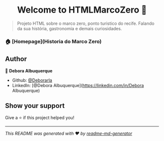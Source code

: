 <h1 align="center">Welcome to HTMLMarcoZero 👋</h1>
<p>
</p>

> Projeto HTML sobre o marco zero, ponto turistico do recife. Falando da sua história, gastronomia e demais curiosidades.

### 🏠 [Homepage](Historia do Marco Zero)

## Author

👤 **Debora Albuquerque**

* Github: [@Deborarla](https://github.com/Deborarla)
* LinkedIn: [@Debora Albuquerque](https://linkedin.com/in/Debora Albuquerque)

## Show your support

Give a ⭐️ if this project helped you!

***
_This README was generated with ❤️ by [readme-md-generator](https://github.com/kefranabg/readme-md-generator)_
